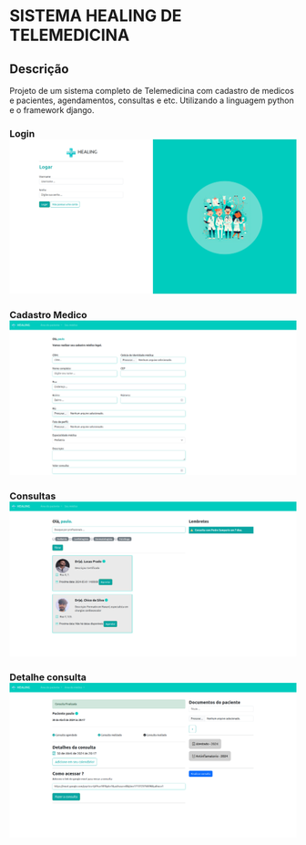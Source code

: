 # SISTEMA HEALING DE TELEMEDICINA

## Descrição 
Projeto de um sistema completo de Telemedicina com cadastro de medicos e pacientes, agendamentos, consultas e etc. Utilizando a linguagem python e o framework django. 

### Login ![Captura de tela de 2024-04-21 15-19-35.png](https://github.com/Lucasx10/Healing-django/blob/main/Capturas%20de%20tela/Captura%20de%20tela%20de%202024-04-21%2015-19-35.png)

### Cadastro Medico ![Captura de tela de 2024-04-21 15-20-05.png](https://github.com/Lucasx10/Healing-django/blob/main/Capturas%20de%20tela/Captura%20de%20tela%20de%202024-04-21%2015-20-05.png)

### Consultas ![Captura de tela de 2024-04-21 15-20-53.png](https://github.com/Lucasx10/Healing-django/blob/main/Capturas%20de%20tela/Captura%20de%20tela%20de%202024-04-21%2015-20-53.png)

### Detalhe consulta ![Capturas de tela/Captura de tela de 2024-04-21 15-21-39.png](https://github.com/Lucasx10/Healing-django/blob/main/Capturas%20de%20tela/Captura%20de%20tela%20de%202024-04-21%2015-21-39.png)
